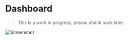 # Dashboard

> This is a work in progress, please check back later.

![Screenshot](http://i.imgur.com/pQTvHOa.png)
